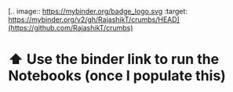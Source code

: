 [.. image:: https://mybinder.org/badge_logo.svg
 :target: https://mybinder.org/v2/gh/RajashikT/crumbs/HEAD](https://github.com/RajashikT/crumbs)

# ⬆ Use the binder link to run the Notebooks (once I populate this)

